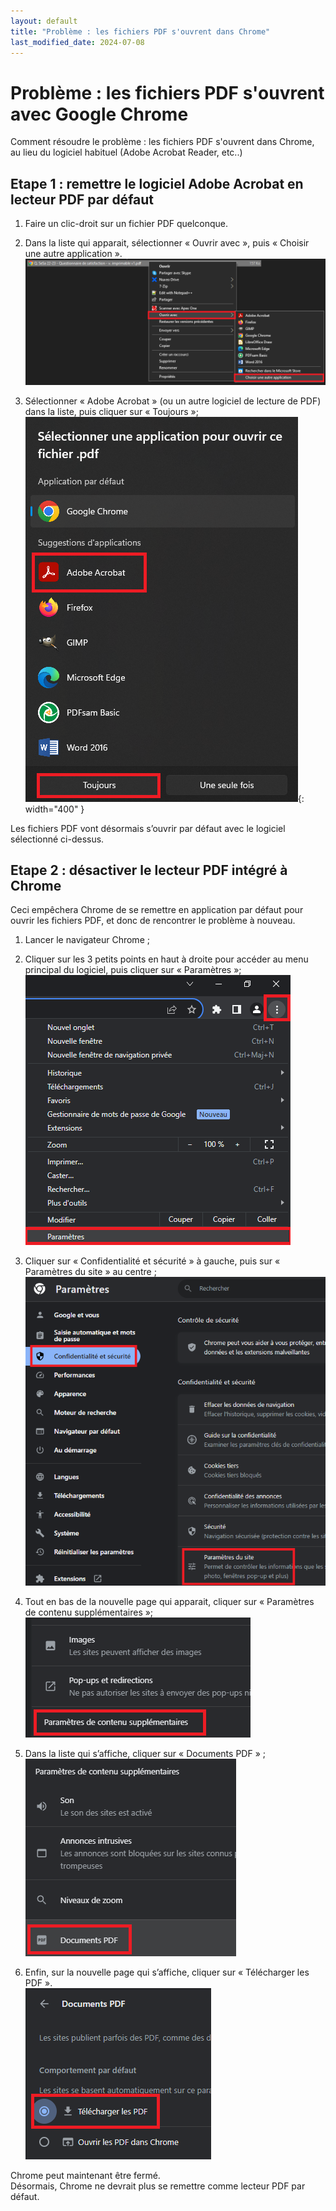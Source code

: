 ```yaml
---
layout: default
title: "Problème : les fichiers PDF s'ouvrent dans Chrome"
last_modified_date: 2024-07-08
---
```


# Problème : les fichiers PDF s'ouvrent avec Google Chrome  
  
Comment résoudre le problème : les fichiers PDF s'ouvrent dans Chrome, au lieu du logiciel habituel (Adobe Acrobat Reader, etc..)


## Etape 1 : remettre le logiciel Adobe Acrobat en lecteur PDF par défaut
1.	Faire un clic-droit sur un fichier PDF quelconque.
    
2.	Dans la liste qui apparait, sélectionner « Ouvrir avec », puis « Choisir une autre application ».
    ![](IMG_Pb-PDF-Chrome-1.png)    
      
3.	Sélectionner « Adobe Acrobat » (ou un autre logiciel de lecture de PDF) dans la liste, puis cliquer sur  « Toujours »;  
    ![](IMG_Pb-PDF-Chrome-2.png){: width="400" }

Les fichiers PDF vont désormais s’ouvrir par défaut avec le logiciel sélectionné ci-dessus.
## Etape 2 : désactiver le lecteur PDF intégré à Chrome

Ceci empêchera Chrome de se remettre en application par défaut pour ouvrir les fichiers PDF, et donc de rencontrer le problème à nouveau.

1. Lancer le navigateur Chrome ;  

2. Cliquer sur les 3 petits points en haut à droite pour accéder au menu principal du logiciel, puis cliquer sur  « Paramètres »;   
    ![](IMG_Pb-PDF-Chrome-3.png)
    
3. Cliquer sur « Confidentialité et sécurité » à gauche, puis sur « Paramètres du site » au centre ;  
    ![](IMG_Pb-PDF-Chrome-4.png)
    
4. Tout en bas de la nouvelle page qui apparait, cliquer sur « Paramètres de contenu supplémentaires »;  
![](IMG_Pb-PDF-Chrome-5.png)
  
5. Dans la liste qui s’affiche, cliquer sur « Documents PDF » ;  
    ![](IMG_Pb-PDF-Chrome-6.png)
    
6. Enfin, sur la nouvelle page qui s’affiche, cliquer sur « Télécharger les PDF ».  
     ![](IMG_Pb-PDF-Chrome-7.png)

Chrome peut maintenant être fermé.  
Désormais, Chrome ne devrait plus se remettre comme lecteur PDF par défaut.
